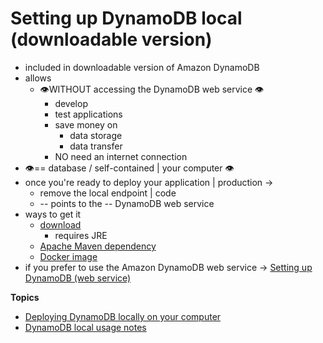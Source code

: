 # Setting up DynamoDB local \(downloadable version\)<a name="DynamoDBLocal"></a>

* included in downloadable version of Amazon DynamoDB
* allows
  * 👁️WITHOUT accessing the DynamoDB web service 👁️
    * develop
    * test applications
    * save money on
      * data storage
      * data transfer
    * NO need an internet connection 
* 👁️== database / self-contained | your computer 👁️
* once you're ready to deploy your application | production -> 
  * remove the local endpoint | code
  * -- points to the -- DynamoDB web service
* ways to get it 
  * [download](DynamoDBLocal.DownloadingAndRunning.md#DynamoDBLocal.DownloadingAndRunning.title)
    * requires JRE
  * [Apache Maven dependency](https://docs.aws.amazon.com/amazondynamodb/latest/developerguide/DynamoDBLocal.DownloadingAndRunning.html#apache-maven)
  * [Docker image](https://docs.aws.amazon.com/amazondynamodb/latest/developerguide/DynamoDBLocal.DownloadingAndRunning.html#docker) 
* if you prefer to use the Amazon DynamoDB web service -> [Setting up DynamoDB \(web service\)](SettingUp.DynamoWebService.md)

**Topics**
+ [Deploying DynamoDB locally on your computer](DynamoDBLocal.DownloadingAndRunning.md)
+ [DynamoDB local usage notes](DynamoDBLocal.UsageNotes.md)